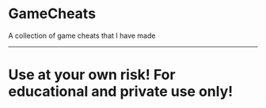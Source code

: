 # GameCheats
A collection of game cheats that I have made
***
# Use at your own risk! For educational and private use only!
